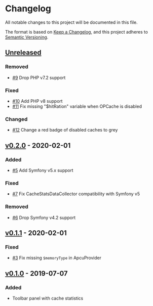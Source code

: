 # Changelog
All notable changes to this project will be documented in this file.

The format is based on [Keep a Changelog](https://keepachangelog.com/en/1.0.0/),
and this project adheres to [Semantic Versioning](https://semver.org/spec/v2.0.0.html).

## [Unreleased]

### Removed

- [#9] Drop PHP v7.2 support

### Fixed

- [#10] Add PHP v8 support
- [#11] Fix missing "$hitRation" variable when OPCache is disabled

### Changed

- [#12] Change a red badge of disabled caches to grey

## [v0.2.0] - 2020-02-01

### Added

- [#5] Add Symfony v5.x support

### Fixed

- [#7] Fix CacheStatsDataCollector compatibility with Symfony v5

### Removed

- [#6] Drop Symfony v4.2 support

## [v0.1.1] - 2020-02-01

### Fixed
- [#3] Fix missing `$memoryType` in ApcuProvider

## [v0.1.0] - 2019-07-07
### Added
- Toolbar panel with cache statistics

[Unreleased]: https://github.com/PabloKowalczyk/CacheStatsBundle/compare/v0.1.1...HEAD
[v0.1.0]: https://github.com/PabloKowalczyk/CacheStatsBundle/releases/tag/v0.1.0
[v0.1.1]: https://github.com/PabloKowalczyk/CacheStatsBundle/compare/v0.1.0...v0.1.1
[v0.2.0]: https://github.com/PabloKowalczyk/CacheStatsBundle/compare/v0.1.1...v0.2.0
[#3]: https://github.com/PabloKowalczyk/CacheStatsBundle/pull/3
[#5]: https://github.com/PabloKowalczyk/CacheStatsBundle/pull/5
[#6]: https://github.com/PabloKowalczyk/CacheStatsBundle/pull/6
[#7]: https://github.com/PabloKowalczyk/CacheStatsBundle/pull/7
[#9]: https://github.com/PabloKowalczyk/CacheStatsBundle/pull/9
[#10]: https://github.com/PabloKowalczyk/CacheStatsBundle/pull/10
[#11]: https://github.com/PabloKowalczyk/CacheStatsBundle/pull/11
[#12]: https://github.com/PabloKowalczyk/CacheStatsBundle/pull/12
